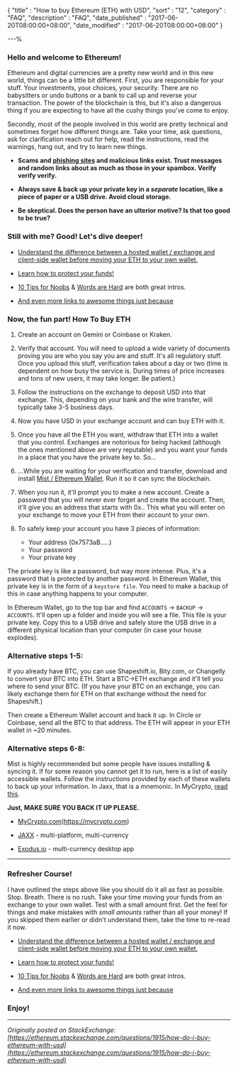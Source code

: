 {
"title"       : "How to buy Ethereum (ETH) with USD",
"sort"        : "12",
"category"    : "FAQ",
"description" : "FAQ",
"date_published" : "2017-06-20T08:00:00+08:00",
"date_modified"  : "2017-06-20T08:00:00+08:00"
}

---%


### Hello and welcome to Ethereum!


Ethereum and digital currencies are a pretty new world and in this new world, things can be a little bit different. First, you are responsible for your stuff. Your investments, your choices, your security. There are no babysitters or undo buttons or a bank to call up and reverse your transaction. The power of the blockchain is this, but it's also a dangerous thing if you are expecting to have all the cushy things you've come to enjoy.

Secondly, most of the people involved in this world are pretty technical and sometimes forget how different things are. Take your time, ask questions, ask for clarification reach out for help, read the instructions, read the warnings, hang out, and try to learn new things.

- **Scams and [phishing sites](https://www.google.com/safebrowsing/static/faq.html#q1) and malicious links exist. Trust messages and random links about as much as those in your spambox. Verify verify verify.**

- **Always save & back up your private key in a *separate* location, like a piece of paper or a USB drive. Avoid cloud storage.**

- **Be skeptical. Does the person have an ulterior motive? Is that too good to be true?**


### Still with me? Good! Let's dive deeper!

- [Understand the difference between a hosted wallet / exchange and client-side wallet before moving your ETH to your own wallet.](https://support.mycrypto.com/getting-started/whats-the-difference-between-an-exchange-and-mycrypto.html)

- [Learn how to protect your funds!](https://support.mycrypto.com/getting-started/protecting-yourself-and-your-funds.html)

- [10 Tips for Noobs](https://support.mycrypto.com/getting-started/getting-back-to-basics-tips-for-newbies.html) & [Words are Hard](https://support.mycrypto.com/getting-started/ethereum-glossary.html) are both great intros.

- [And even more links to awesome things just because](https://support.mycrypto.com/diving-deeper/)



### Now, the fun part! How To Buy ETH

1. Create an account on Gemini or Coinbase or Kraken.

2. Verify that account. You will need to upload a wide variety of documents proving you are who you say you are and stuff. It's all regulatory stuff. Once you upload this stuff, verification takes about a day or two (time is dependent on how busy the service is. During times of price increases and tons of new users, it may take longer. Be patient.)

3. Follow the instructions on the exchange to deposit USD into that exchange. This, depending on your bank and the wire transfer, will typically take 3-5 business days.

4. Now you have USD in your exchange account and can buy ETH with it.

5. Once you have all the ETH you want, withdraw that ETH into a wallet that you control. Exchanges are notorious for being hacked (although the ones mentioned above are very reputable) and you want your funds in a place that you have the private key to. So...

6. ...While you are waiting for your verification and transfer, download and install [Mist / Ethereum Wallet](https://github.com/ethereum/mist/releases). Run it so it can sync the blockchain.

7. When you run it, it'll prompt you to make a new account. Create a password that you will never ever forget and create the account. Then, it'll give you an address that starts with 0x.. This what you will enter on your exchange to move your ETH from their account to your own.

8. To safely keep your account you have 3 pieces of information:
   * Your address (0x7573aB.....)
   * Your password
   * Your private key

The private key is like a password, but way more intense. Plus, it's a password that is protected by another password. In Ethereum Wallet, this private key is in the form of a `keystore file`. You need to make a backup of this in case anything happens to your computer.

In Ethereum Wallet, go to the top bar and find `ACCOUNTS` -> `BACKUP` -> `ACCOUNTS`. It'll open up a folder and inside you will see a file. This file is your private key. Copy this to a USB drive and safely store the USB drive in a different physical location than your computer (in case your house explodes).



### Alternative steps 1-5:

If you already have BTC, you can use Shapeshift.io, Bity.com, or Changelly to convert your BTC into ETH. Start a BTC->ETH exchange and it'll tell you where to send your BTC. (If you have your BTC on an exchange, you can likely exchange them for ETH on that exchange without the need for Shapeshift.)

Then create a Ethereum Wallet account and back it up. In Circle or Coinbase, send all the BTC to that address. The ETH will appear in your ETH wallet in ~20 minutes.



### Alternative steps 6-8:

Mist is highly recommended but some people have issues installing & syncing it. If for some reason you cannot get it to run, here is a list of easily accessible wallets. Follow the instructions provided by each of these wallets to back up your information. In Jaxx, that is a mnemonic. In MyCrypto, [read this](https://support.mycrypto.com/migration/moving-from-coinbase-to-mycrypto.html
).


**Just, MAKE SURE YOU BACK IT UP PLEASE.**

- [MyCrypto.com](http://mycrypto.com/)(https://mycrypto.com)

- [JAXX](http://jaxx.io/) - multi-platform, multi-currency

- [Exodus.io](https://www.exodus.io/) - multi-currency desktop app


---

### Refresher Course!

I have outlined the steps above like you should do it all as fast as possible. Stop. Breath. There is no rush. Take your time moving your funds from an exchange to your own wallet. Test with a small amount first. Get the feel for things and make mistakes with *small amounts* rather than all your money! If you skipped them earlier or didn't understand them, take the time to re-read it now.

- [Understand the difference between a hosted wallet / exchange and client-side wallet before moving your ETH to your own wallet.](https://support.mycrypto.com/getting-started/whats-the-difference-between-an-exchange-and-mycrypto.html)

- [Learn how to protect your funds!](https://support.mycrypto.com/getting-started/protecting-yourself-and-your-funds.html)

- [10 Tips for Noobs](https://support.mycrypto.com/getting-started/getting-back-to-basics-tips-for-newbies.html) & [Words are Hard](https://support.mycrypto.com/getting-started/ethereum-glossary.html) are both great intros.

- [And even more links to awesome things just because](https://support.mycrypto.com/diving-deeper/)



### Enjoy!

---

*Originally posted on StackExchange: [https://ethereum.stackexchange.com/questions/1915/how-do-i-buy-ethereum-with-usd](https://ethereum.stackexchange.com/questions/1915/how-do-i-buy-ethereum-with-usd)*
